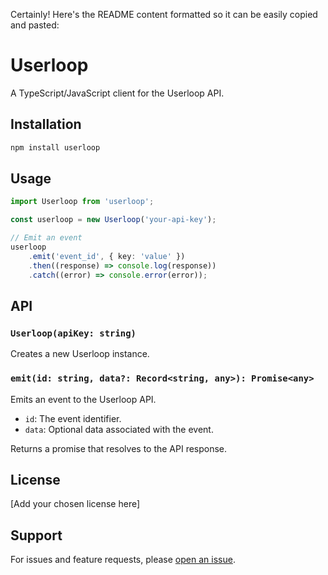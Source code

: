 Certainly! Here's the README content formatted so it can be easily copied and pasted:

# Userloop

A TypeScript/JavaScript client for the Userloop API.

## Installation

```bash
npm install userloop
```

## Usage

```typescript
import Userloop from 'userloop';

const userloop = new Userloop('your-api-key');

// Emit an event
userloop
	.emit('event_id', { key: 'value' })
	.then((response) => console.log(response))
	.catch((error) => console.error(error));
```

## API

### `Userloop(apiKey: string)`

Creates a new Userloop instance.

### `emit(id: string, data?: Record<string, any>): Promise<any>`

Emits an event to the Userloop API.

-   `id`: The event identifier.
-   `data`: Optional data associated with the event.

Returns a promise that resolves to the API response.

## License

[Add your chosen license here]

## Support

For issues and feature requests, please [open an issue](https://github.com/your-repo/userloop/issues).
